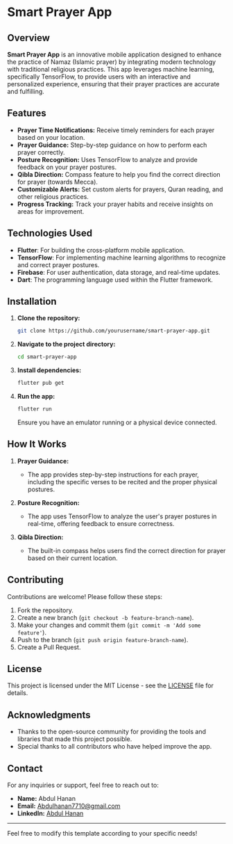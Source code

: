 
# Smart Prayer App

## Overview

**Smart Prayer App** is an innovative mobile application designed to enhance the practice of Namaz (Islamic prayer) by integrating modern technology with traditional religious practices. This app leverages machine learning, specifically TensorFlow, to provide users with an interactive and personalized experience, ensuring that their prayer practices are accurate and fulfilling.

## Features

- **Prayer Time Notifications:** Receive timely reminders for each prayer based on your location.
- **Prayer Guidance:** Step-by-step guidance on how to perform each prayer correctly.
- **Posture Recognition:** Uses TensorFlow to analyze and provide feedback on your prayer postures.
- **Qibla Direction:** Compass feature to help you find the correct direction for prayer (towards Mecca).
- **Customizable Alerts:** Set custom alerts for prayers, Quran reading, and other religious practices.
- **Progress Tracking:** Track your prayer habits and receive insights on areas for improvement.

## Technologies Used

- **Flutter**: For building the cross-platform mobile application.
- **TensorFlow**: For implementing machine learning algorithms to recognize and correct prayer postures.
- **Firebase**: For user authentication, data storage, and real-time updates.
- **Dart**: The programming language used within the Flutter framework.

## Installation

1. **Clone the repository:**

   ```bash
   git clone https://github.com/yourusername/smart-prayer-app.git
   ```

2. **Navigate to the project directory:**

   ```bash
   cd smart-prayer-app
   ```

3. **Install dependencies:**

   ```bash
   flutter pub get
   ```

4. **Run the app:**

   ```bash
   flutter run
   ```

   Ensure you have an emulator running or a physical device connected.

## How It Works

1. **Prayer Guidance:**
   - The app provides step-by-step instructions for each prayer, including the specific verses to be recited and the proper physical postures.

2. **Posture Recognition:**
   - The app uses TensorFlow to analyze the user's prayer postures in real-time, offering feedback to ensure correctness.

3. **Qibla Direction:**
   - The built-in compass helps users find the correct direction for prayer based on their current location.

## Contributing

Contributions are welcome! Please follow these steps:

1. Fork the repository.
2. Create a new branch (`git checkout -b feature-branch-name`).
3. Make your changes and commit them (`git commit -m 'Add some feature'`).
4. Push to the branch (`git push origin feature-branch-name`).
5. Create a Pull Request.

## License

This project is licensed under the MIT License - see the [LICENSE](LICENSE) file for details.

## Acknowledgments

- Thanks to the open-source community for providing the tools and libraries that made this project possible.
- Special thanks to all contributors who have helped improve the app.

## Contact

For any inquiries or support, feel free to reach out to:

- **Name:** Abdul Hanan
- **Email:** Abdulhanan7710@gmail.com
- **LinkedIn:** [Abdul Hanan](https://www.linkedin.com/in/yourprofile)

---

Feel free to modify this template according to your specific needs!
